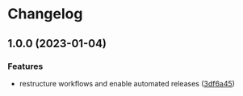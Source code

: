 # Changelog

## 1.0.0 (2023-01-04)


### Features

* restructure workflows and enable automated releases ([3df6a45](https://github.com/rolehippie/duply/commit/3df6a45def6248374c0e07b2f8fe2230d75ef278))
